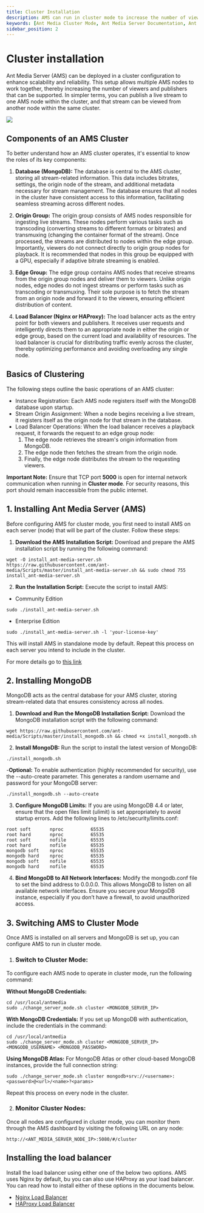 ```yaml
---
title: Cluster Installation
description: AMS can run in cluster mode to increase the number of viewers and publishers. You can publish a live stream to one node of AMS in the cluster and you can watch the stream in another node in the cluster.
keywords: [Ant Media Cluster Mode, Ant Media Server Documentation, Ant Media Server Tutorials]
sidebar_position: 2
---
```


# Cluster installation

Ant Media Server (AMS) can be deployed in a cluster configuration to enhance scalability and reliability. This setup allows multiple AMS nodes to work together, thereby increasing the number of viewers and publishers that can be supported. In simpler terms, you can publish a live stream to one AMS node within the cluster, and that stream can be viewed from another node within the same cluster.

![](@site/static/img/origin_edge.png)

## Components of an AMS Cluster
To better understand how an AMS cluster operates, it's essential to know the roles of its key components:

1. **Database (MongoDB):**
The database is central to the AMS cluster, storing all stream-related information. This data includes bitrates, settings, the origin node of the stream, and additional metadata necessary for stream management. The database ensures that all nodes in the cluster have consistent access to this information, facilitating seamless streaming across different nodes.

2. **Origin Group:**
The origin group consists of AMS nodes responsible for ingesting live streams. These nodes perform various tasks such as transcoding (converting streams to different formats or bitrates) and transmuxing (changing the container format of the stream). Once processed, the streams are distributed to nodes within the edge group. Importantly, viewers do not connect directly to origin group nodes for playback. It is recommended that nodes in this group be equipped with a GPU, especially if adaptive bitrate streaming is enabled.

3. **Edge Group:**
The edge group contains AMS nodes that receive streams from the origin group nodes and deliver them to viewers. Unlike origin nodes, edge nodes do not ingest streams or perform tasks such as transcoding or transmuxing. Their sole purpose is to fetch the stream from an origin node and forward it to the viewers, ensuring efficient distribution of content.

4. **Load Balancer (Nginx or HAProxy):**
The load balancer acts as the entry point for both viewers and publishers. It receives user requests and intelligently directs them to an appropriate node in either the origin or edge group, based on the current load and availability of resources. The load balancer is crucial for distributing traffic evenly across the cluster, thereby optimizing performance and avoiding overloading any single node.

## Basics of Clustering
The following steps outline the basic operations of an AMS cluster:

- Instance Registration: Each AMS node registers itself with the MongoDB database upon startup.
- Stream Origin Assignment: When a node begins receiving a live stream, it registers itself as the origin node for that stream in the database.
- Load Balancer Operations: When the load balancer receives a playback request, it forwards the request to an edge group node:
  1. The edge node retrieves the stream's origin information from MongoDB.
  2. The edge node then fetches the stream from the origin node.
  3. Finally, the edge node distributes the stream to the requesting viewers.

**Important Note:** Ensure that TCP port **5000** is open for internal network communication when running in **Cluster mode**. For security reasons, this port should remain inaccessible from the public internet.


## 1. Installing Ant Media Server (AMS)
Before configuring AMS for cluster mode, you first need to install AMS on each server (node) that will be part of the cluster. Follow these steps:

1. **Download the AMS Installation Script:**
Download and prepare the AMS installation script by running the following command:

```shell
wget -O install_ant-media-server.sh https://raw.githubusercontent.com/ant-media/Scripts/master/install_ant-media-server.sh && sudo chmod 755 install_ant-media-server.sh
```

2. **Run the Installation Script:**
Execute the script to install AMS:

- Community Edition
```shell
sudo ./install_ant-media-server.sh
```

- Enterprise Edition
```shell
sudo ./install_ant-media-server.sh -l 'your-license-key'
```

This will install AMS in standalone mode by default. Repeat this process on each server you intend to include in the cluster.

For more details go to [this link](https://antmedia.io/docs/guides/installing-on-linux/installing-ams-on-linux/)


## 2. Installing MongoDB
MongoDB acts as the central database for your AMS cluster, storing stream-related data that ensures consistency across all nodes.

1. **Download and Run the MongoDB Installation Script:**
Download the MongoDB installation script with the following command:

```shell
wget https://raw.githubusercontent.com/ant-media/Scripts/master/install_mongodb.sh && chmod +x install_mongodb.sh
```

2. **Install MongoDB:**
Run the script to install the latest version of MongoDB:

```shell
./install_mongodb.sh
```
-**Optional:** To enable authentication (highly recommended for security), use the --auto-create parameter. This generates a random username and password for your MongoDB server:
```shell
./install_mongodb.sh --auto-create
```

3. **Configure MongoDB Limits:**
If you are using MongoDB 4.4 or later, ensure that the open files limit (ulimit) is set appropriately to avoid startup errors. Add the following lines to /etc/security/limits.conf:

```shell
root soft       nproc          65535  
root hard       nproc          65535   
root soft       nofile         65535   
root hard       nofile         65535
mongodb soft    nproc          65535
mongodb hard    nproc          65535
mongodb soft    nofile         65535
mongodb hard    nofile         65535
```

4. **Bind MongoDB to All Network Interfaces:**
Modify the mongodb.conf file to set the bind address to 0.0.0.0. This allows MongoDB to listen on all available network interfaces. Ensure you secure your MongoDB instance, especially if you don’t have a firewall, to avoid unauthorized access.


## 3. Switching AMS to Cluster Mode
Once AMS is installed on all servers and MongoDB is set up, you can configure AMS to run in cluster mode.

1. ### Switch to Cluster Mode:
To configure each AMS node to operate in cluster mode, run the following command:

**Without MongoDB Credentials:**
```shell
cd /usr/local/antmedia
sudo ./change_server_mode.sh cluster <MONGODB_SERVER_IP>
```

**With MongoDB Credentials:**
If you set up MongoDB with authentication, include the credentials in the command:
```shell
cd /usr/local/antmedia
sudo ./change_server_mode.sh cluster <MONGODB_SERVER_IP> <MONGODB_USERNAME> <MONGODB_PASSWORD>
```

**Using MongoDB Atlas:**
For MongoDB Atlas or other cloud-based MongoDB instances, provide the full connection string:
```shell
sudo ./change_server_mode.sh cluster mongodb+srv://<username>:<password>@<url>/<name>?<params>
```

Repeat this process on every node in the cluster.

2. ### Monitor Cluster Nodes:
Once all nodes are configured in cluster mode, you can monitor them through the AMS dashboard by visiting the following URL on any node:

```shell
http://<ANT_MEDIA_SERVER_NODE_IP>:5080/#/cluster
```

## Installing the load balancer
Install the load balancer using either one of the below two options. AMS uses Nginx by default, bu you can also use HAProxy as your load balancer. You can read how to install either of these options in the documents below.

- [Nginx Load Balancer](https://antmedia.io/docs/guides/clustering-and-scaling/load-balancing/nginx-load-balancer/)
- [HAProxy Load Balancer](https://antmedia.io/docs/guides/clustering-and-scaling/load-balancing/load-balancer-with-haproxy-ssl-termination/)
